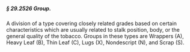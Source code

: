 ##### § 29.2526 Group. #####

A division of a type covering closely related grades based on certain characteristics which are usually related to stalk position, body, or the general quality of the tobacco. Groups in these types are Wrappers (A), Heavy Leaf (B), Thin Leaf (C), Lugs (X), Nondescript (N), and Scrap (S).